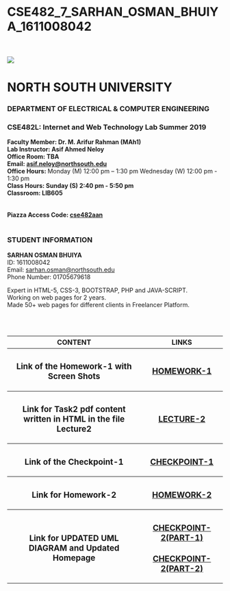 # CSE482_7_SARHAN_OSMAN_BHUIYA_1611008042

<html>
<head>
	<title></title>
</head>
<style>

body{
	background-color: #F1F8FF;
	width: 80%;
	margin-left: 4cm;
	border:2px solid black;
}
	
table, th, td {
  border: 1px solid black;
  border-collapse: collapse;
  font-size: 15px;
}

.heading{
	text-align:center;
	font-size: 20px;
	overflow: hidden;
}

.heading1{
	text-align:left;
	font-size: 15px;
	float: left;
	margin-left: 2cm;
}

.heading2{
	text-align:left;
	font-size: 15px;
	float: right;
	margin-right: 2cm;
}


</style>


<body>
<br><br>
	
<div class="heading">
	<img class="ab" src="https://github.com/SarhanOsmanBhuiya/CSE482_7_SARHAN_OSMAN_BHUIYA_1611008042/blob/master/image/index.jpg">
	<h1>NORTH SOUTH UNIVERSITY</h1>
	<h3>DEPARTMENT OF ELECTRICAL & COMPUTER ENGINEERING</h3>
</div>
<div class="heading1">
	<h3>CSE482L: Internet and Web Technology Lab Summer 2019 </h3>
	<p>
		<b>Faculty Member: Dr. M. Arifur Rahman (MAh1) 
			<br> Lab Instructor: Asif Ahmed Neloy 
			<br> Office Room: TBA 
			<br> Email: <a href="http://www.gmail.com/"> asif.neloy@northsouth.edu </a>
 			<br>Office Hours: </b>	 Monday (M) 12:00 pm – 1:30 pm  Wednesday (W) 12:00 pm - 1:30 pm 
		  	<br><b>Class Hours: Sunday (S) 2:40 pm - 5:50 pm</b> 
			<br><b>Classroom: LIB605  
			<br><br><br>
 			Piazza Access Code: <a href="https://piazza.com/?">cse482aan </a> </b><br><br>
	</p>	 		
</div>
<div class="heading2">
	<h3>STUDENT INFORMATION</h3>
	<p>
		<b>SARHAN OSMAN BHUIYA</b> 
			<br> ID: 1611008042 
			<br> Email: <a href="http://www.gmail.com/"> sarhan.osman@northsouth.edu </a>
			<br>
				Phone Number: 01705679618
			<br>
				<p>Expert in HTML-5, CSS-3, BOOTSTRAP, PHP and JAVA-SCRIPT. <br>Working on web pages for 2 years. <br> Made 50+ web pages for different clients in Freelancer Platform.</p>
			<br><br>	
	</p>	 		
</div>

<div>
	<table style="width:100%">
		<tr>
			<th>CONTENT</th>
			<th>LINKS</th> 
		</tr>  
		<tr>
			<th><h3>Link of the Homework-1 with Screen Shots</h3></th>
			<th><h3><a 
		   href="https://github.com/SarhanOsmanBhuiya/CSE482_7_SARHAN_OSMAN_BHUIYA_1611008042/blob/master/HOMEWORKS/HOMEWORK-1/index.md">HOMEWORK-1</a></h3></th> 
		</tr>
		<tr>
			<th><h3>Link for Task2 pdf content written in HTML in the file Lecture2</h3></th>
			<th><h3><a href="https://github.com/SarhanOsmanBhuiya/CSE482_7_SARHAN_OSMAN_BHUIYA_1611008042/blob/master/LECTURE2/index.md">LECTURE-2</a></h3></th> 
		</tr>
		<tr>
			<th><h3>Link of the Checkpoint-1</h3></th>
			<th><h3><a href="https://github.com/SarhanOsmanBhuiya/CSE482_7_SARHAN_OSMAN_BHUIYA_1611008042/blob/master/Checkpoint1/UML%20DIAGRAM.jpg">CHECKPOINT-1</a></h3></th> 
		</tr>
		<tr>
			<th><h3>Link for Homework-2</h3></th>
			<th><h3><a href="https://github.com/SarhanOsmanBhuiya/CSE482_7_SARHAN_OSMAN_BHUIYA_1611008042/blob/master/HOMEWORKS/HOMEWORK-2/index.md">HOMEWORK-2</a></h3></th> 
		</tr>
		<tr>
			<th><h3>Link for UPDATED UML DIAGRAM and Updated Homepage</h3></th>
			<th><h3><a href="https://github.com/SarhanOsmanBhuiya/CSE482_7_SARHAN_OSMAN_BHUIYA_1611008042/blob/master/CHECKPOINT-2/UML-1.png">CHECKPOINT-2(PART-1)</a></h3>
			<h3><a href="https://github.com/SarhanOsmanBhuiya/CSE482_7_SARHAN_OSMAN_BHUIYA_1611008042/blob/master/CHECKPOINT-2/UML-2.png">CHECKPOINT-2(PART-2)</a></h3>
			</th> 
		</tr>
				</table>
</div>



</body>
</html>
